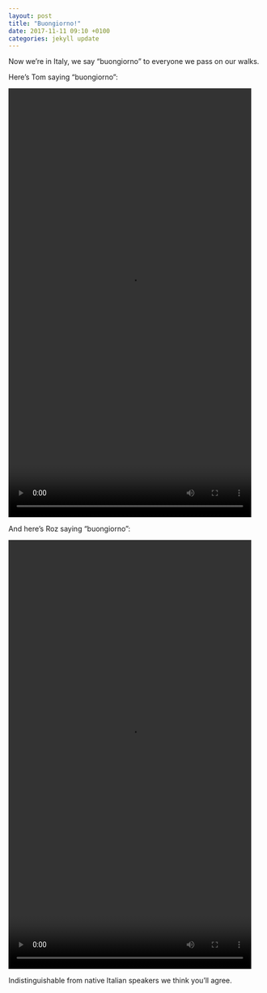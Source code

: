 ```yaml
---
layout: post
title: "Buongiorno!"
date: 2017-11-11 09:10 +0100
categories: jekyll update
---
```


Now we’re in Italy, we say “buongiorno” to everyone we pass on our walks. 

Here’s Tom saying “buongiorno”:

<video src="https://github.com/tombye/trexit/raw/gh-pages/assets/images/tom-buongiorno.mp4" controls height="848" width="480" preload="metadata"><a href="https://github.com/tombye/trexit/raw/gh-pages/assets/images/tom-buongiorno.mp4">Download this video</a></video>

And here’s Roz saying “buongiorno”:

<video src="https://github.com/tombye/trexit/raw/gh-pages/assets/images/roz-buongiorno.mp4" controls height="848" width="480" preload="metadata"><a href="https://github.com/tombye/trexit/raw/gh-pages/assets/images/roz-buongiorno.mp4">Download this video</a></video>

Indistinguishable from native Italian speakers we think you’ll agree.
